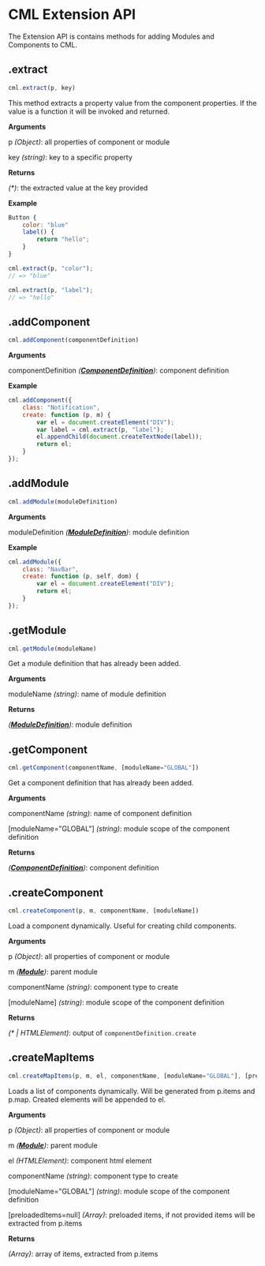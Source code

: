 # CML Extension API

The Extension API is contains methods for adding Modules and Components to CML.

## .extract

``` javascript
cml.extract(p, key)
```

This method extracts a property value from the component properties.
If the value is a function it will be invoked and returned.

**Arguments**

p _(Object)_: all properties of component or module

key _(string)_: key to a specific property

**Returns**

_(\*)_: the extracted value at the key provided

**Example**

``` javascript
Button {
    color: "blue"
    label() {
        return "hello";
    }
}
```

``` javascript
cml.extract(p, "color");
// => "blue"

cml.extract(p, "label");
// => "hello"
```

## .addComponent
``` javascript
cml.addComponent(componentDefinition)
```

**Arguments**

componentDefinition *(__[ComponentDefinition](https://github.com/nocturnio/component-markup-language/blob/master/doc/extension/ComponentDefinition.md)__)*: component definition

**Example**
``` javascript
cml.addComponent({
    class: "Notification",
    create: function (p, m) {
        var el = document.createElement("DIV");
        var label = cml.extract(p, "label");
        el.appendChild(document.createTextNode(label));
        return el;
    }
});
```

## .addModule
``` javascript
cml.addModule(moduleDefinition)
```

**Arguments**

moduleDefinition *(__[ModuleDefinition](https://github.com/nocturnio/component-markup-language/blob/master/doc/extension/ModuleDefinition.md)__)*: module definition

**Example**
``` javascript
cml.addModule({
    class: "NavBar",
    create: function (p, self, dom) {
        var el = document.createElement("DIV");
        return el;
    }
});
```

## .getModule
``` javascript
cml.getModule(moduleName)
```

Get a module definition that has already been added.

**Arguments**

moduleName _(string)_: name of module definition

**Returns**

*(__[ModuleDefinition](https://github.com/nocturnio/component-markup-language/blob/master/doc/extension/ModuleDefinition.md)__)*: module definition

## .getComponent

``` javascript
cml.getComponent(componentName, [moduleName="GLOBAL"])
```

Get a component definition that has already been added.

**Arguments**

componentName _(string)_: name of component definition

[moduleName="GLOBAL"] _(string)_: module scope of the component definition

**Returns**

*(__[ComponentDefinition](https://github.com/nocturnio/component-markup-language/blob/master/doc/extension/ComponentDefinition.md)__)*: component definition

## .createComponent

``` javascript
cml.createComponent(p, m, componentName, [moduleName])
```

Load a component dynamically. Useful for creating child components.

**Arguments**

p _(Object)_: all properties of component or module

m *(__[Module](https://github.com/nocturnio/component-markup-language/blob/master/doc/runtime/module.md)__)*: parent module

componentName _(string)_: component type to create

[moduleName] _(string)_: module scope of the component definition

**Returns**

_(\* | HTMLElement)_: output of `componentDefinition.create`

## .createMapItems

``` javascript
cml.createMapItems(p, m, el, componentName, [moduleName="GLOBAL"], [preloadedItems=null])
```

Loads a list of components dynamically. Will be generated from p.items and p.map. Created elements will be appended to el.

**Arguments**

p _(Object)_: all properties of component or module

m *(__[Module](https://github.com/nocturnio/component-markup-language/blob/master/doc/runtime/module.md)__)*: parent module

el _(HTMLElement)_: component html element

componentName _(string)_: component type to create

[moduleName="GLOBAL"] _(string)_: module scope of the component definition

[preloadedItems=null] _(Array)_: preloaded items, if not provided items will be extracted from p.items

**Returns**

_(Array)_: array of items, extracted from p.items
